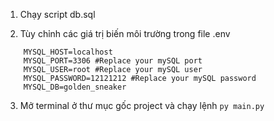 1. Chạy script db.sql

2. Tùy chỉnh các giá trị biến môi trường trong file .env

```
    MYSQL_HOST=localhost
    MYSQL_PORT=3306 #Replace your mySQL port
    MYSQL_USER=root #Replace your mySQL user
    MYSQL_PASSWORD=12121212 #Replace your mySQL password
    MYSQL_DB=golden_sneaker
```

3. Mở terminal ở thư mục gốc project và chạy lệnh `py main.py`
